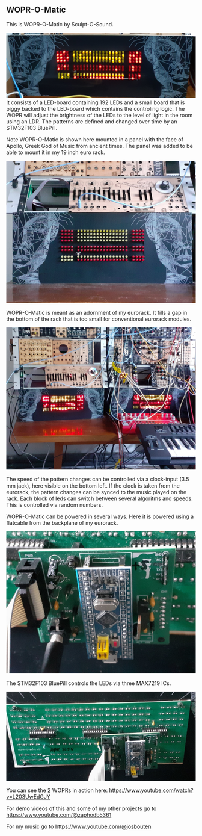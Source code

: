WOPR-O-Matic
-

This is WOPR-O-Matic by Sculpt-O-Sound.

![WOPR-O-Matic picture](fotos/20240822_220938_cropped.jpg)
It consists of a LED-board containing 192 LEDs and a small board that is piggy backed to the LED-board which contains the controling logic. The WOPR will adjust the brightness of the LEDs to the level of light in the room using an LDR. The patterns are defined and changed over time by an STM32F103 BluePill.

Note WOPR-O-Matic is shown here mounted in a panel with the face of Apollo, Greek God of Music from ancient times. The panel was added to be able to mount it in my 19 inch euro rack.

![WOPR-O-Matic picture](fotos/20240919_105821_scaled.jpg)

WOPR-O-Matic is meant as an adornment of my eurorack. It fills a gap in the bottom of the rack that is too small for conventional eurorack modules.

![WOPR-O-Matic picture](fotos/20240919_110018_scaled.jpg)

The speed of the pattern changes can be controlled via a clock-input (3.5 mm jack), here visible on the bottom left. If the clock is taken from the eurorack, the pattern changes can be synced to the music played on the rack. Each block of leds can switch between several algoritms and speeds. This is controlled via random numbers.

WOPR-O-Matic can be powered in several ways. Here it is powered using a flatcable from the backplane of my eurorack.

![WOPR-O-Matic picture](fotos/20240919_120218_scaled.jpg)

The STM32F103 BluePill controls the LEDs via three MAX7219 ICs.

![WOPR-O-Matic picture](fotos/20240919_120226_scaled.jpg)

You can see the 2 WOPRs in action here: https://www.youtube.com/watch?v=L203UwEdGJY

For demo videos of this and some of my other projects go to https://www.youtube.com/@zaphodb5361

For my music go to https://www.youtube.com/@josbouten
